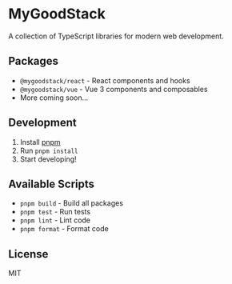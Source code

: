 # MyGoodStack

A collection of TypeScript libraries for modern web development.

## Packages

- `@mygoodstack/react` - React components and hooks
- `@mygoodstack/vue` - Vue 3 components and composables
- More coming soon...

## Development

1. Install [pnpm](https://pnpm.io/installation)
2. Run `pnpm install`
3. Start developing!

## Available Scripts

- `pnpm build` - Build all packages
- `pnpm test` - Run tests
- `pnpm lint` - Lint code
- `pnpm format` - Format code

## License

MIT
